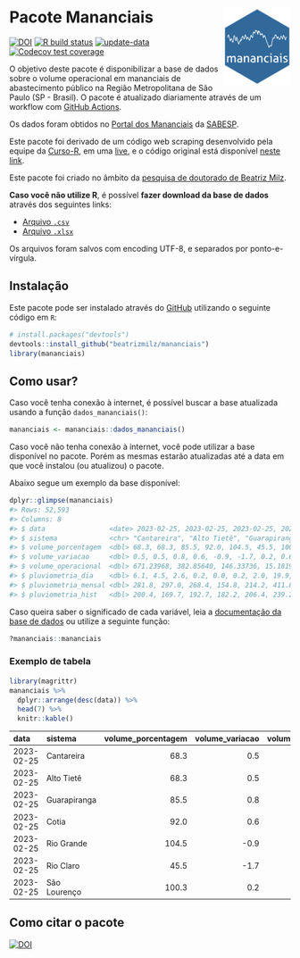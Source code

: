 
<!-- README.md is generated from README.Rmd. Please edit that file -->

# Pacote Mananciais <img src="man/figures/hexlogo.png" align="right" width = "120px"/>

<!-- badges: start -->

[![DOI](https://zenodo.org/badge/DOI/10.5281/zenodo.4733056.svg)](https://doi.org/10.5281/zenodo.4733056)
[![R build
status](https://github.com/beatrizmilz/mananciais/workflows/R-CMD-check/badge.svg)](https://github.com/beatrizmilz/mananciais/actions)
[![update-data](https://github.com/beatrizmilz/mananciais/actions/workflows/2-update_data.yaml/badge.svg)](https://github.com/beatrizmilz/mananciais/actions/workflows/2-update_data.yaml)
[![Codecov test
coverage](https://codecov.io/gh/beatrizmilz/mananciais/branch/master/graph/badge.svg)](https://codecov.io/gh/beatrizmilz/mananciais?branch=master)
<!-- badges: end -->

O objetivo deste pacote é disponibilizar a base de dados sobre o volume
operacional em mananciais de abastecimento público na Região
Metropolitana de São Paulo (SP - Brasil). O pacote é atualizado
diariamente através de um workflow com [GitHub
Actions](https://github.com/beatrizmilz/mananciais/actions).

Os dados foram obtidos no [Portal dos
Mananciais](http://mananciais.sabesp.com.br/Situacao) da
[SABESP](http://site.sabesp.com.br/site/Default.aspx).

Este pacote foi derivado de um código web scraping desenvolvido pela
equipe da [Curso-R](https://www.curso-r.com/), em uma
[live](https://youtu.be/jvZIxrMmOcQ), e o código original está
disponível [neste
link](https://github.com/curso-r/lives/blob/master/drafts/20200730_scraper_sabesp.R).

Este pacote foi criado no âmbito da [pesquisa de doutorado de Beatriz
Milz](https://beatrizmilz.github.io/tese/).

**Caso você não utilize R**, é possível **fazer download da base de
dados** através dos seguintes links:

- [Arquivo
  `.csv`](https://github.com/beatrizmilz/mananciais/raw/master/inst/extdata/mananciais.csv)
- [Arquivo
  `.xlsx`](https://github.com/beatrizmilz/mananciais/blob/master/inst/extdata/mananciais.xlsx?raw=true)

Os arquivos foram salvos com encoding UTF-8, e separados por
ponto-e-vírgula.

## Instalação

Este pacote pode ser instalado através do [GitHub](https://github.com/)
utilizando o seguinte código em `R`:

``` r
# install.packages("devtools")
devtools::install_github("beatrizmilz/mananciais")
library(mananciais)
```

## Como usar?

Caso você tenha conexão à internet, é possível buscar a base atualizada
usando a função `dados_mananciais()`:

``` r
mananciais <- mananciais::dados_mananciais() 
```

Caso você não tenha conexão à internet, você pode utilizar a base
disponível no pacote. Porém as mesmas estarão atualizadas até a data em
que você instalou (ou atualizou) o pacote.

Abaixo segue um exemplo da base disponível:

``` r
dplyr::glimpse(mananciais)
#> Rows: 52,593
#> Columns: 8
#> $ data                <date> 2023-02-25, 2023-02-25, 2023-02-25, 2023-02-25, 2…
#> $ sistema             <chr> "Cantareira", "Alto Tietê", "Guarapiranga", "Cotia…
#> $ volume_porcentagem  <dbl> 68.3, 68.3, 85.5, 92.0, 104.5, 45.5, 100.3, 67.8, …
#> $ volume_variacao     <dbl> 0.5, 0.5, 0.8, 0.6, -0.9, -1.7, 0.2, 0.6, 0.5, 0.6…
#> $ volume_operacional  <dbl> 671.23968, 382.85640, 146.33736, 15.18190, 117.210…
#> $ pluviometria_dia    <dbl> 6.1, 4.5, 2.6, 0.2, 0.0, 0.2, 2.0, 19.9, 5.1, 15.0…
#> $ pluviometria_mensal <dbl> 281.8, 297.0, 268.4, 154.8, 214.2, 411.8, 209.6, 2…
#> $ pluviometria_hist   <dbl> 200.4, 169.7, 192.7, 182.2, 206.4, 239.2, 230.9, 2…
```

Caso queira saber o significado de cada variável, leia a [documentação
da base de
dados](https://beatrizmilz.github.io/mananciais/reference/mananciais.html)
ou utilize a seguinte função:

``` r
?mananciais::mananciais
```

### Exemplo de tabela

``` r
library(magrittr)
mananciais %>% 
  dplyr::arrange(desc(data)) %>% 
  head(7) %>%
  knitr::kable()
```

| data       | sistema      | volume_porcentagem | volume_variacao | volume_operacional | pluviometria_dia | pluviometria_mensal | pluviometria_hist |
|:-----------|:-------------|-------------------:|----------------:|-------------------:|-----------------:|--------------------:|------------------:|
| 2023-02-25 | Cantareira   |               68.3 |             0.5 |          671.23968 |              6.1 |               281.8 |             200.4 |
| 2023-02-25 | Alto Tietê   |               68.3 |             0.5 |          382.85640 |              4.5 |               297.0 |             169.7 |
| 2023-02-25 | Guarapiranga |               85.5 |             0.8 |          146.33736 |              2.6 |               268.4 |             192.7 |
| 2023-02-25 | Cotia        |               92.0 |             0.6 |           15.18190 |              0.2 |               154.8 |             182.2 |
| 2023-02-25 | Rio Grande   |              104.5 |            -0.9 |          117.21090 |              0.0 |               214.2 |             206.4 |
| 2023-02-25 | Rio Claro    |               45.5 |            -1.7 |            6.22201 |              0.2 |               411.8 |             239.2 |
| 2023-02-25 | São Lourenço |              100.3 |             0.2 |           89.04827 |              2.0 |               209.6 |             230.9 |

## Como citar o pacote

[![DOI](https://zenodo.org/badge/DOI/10.5281/zenodo.4733056.svg)](https://doi.org/10.5281/zenodo.4733056)
